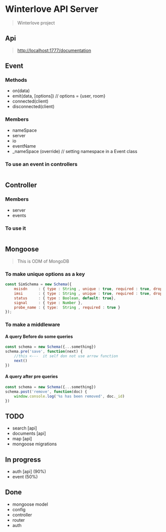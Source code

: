 # Winterlove API Server

> Winterlove project

## Api
> [http://localhost:1777/documentation](http://localhost:1777/documentation)

## Event
### Methods
 * on(data)
 * emit(data, [options]) // options = {user, room}
 * connected(client)
 * disconnected(client)
### Members
 * nameSpace
 * server
 * io
 * eventName
 * _nameSpace (override) // setting namespace in a Event class
### To use an event in controllers
```javascript

```

## Controller
### Members
 * server
 * events
### To use it
```javascript
```

## Mongoose  
> This is ODM of MongoDB

### To make unique options as a key
```javascript
const SimSchema = new Schema({
    msisdn     : { type : String , unique : true, required : true, dropDups: true },
    imsi       : { type : String , unique : true, required : true, dropDups: true },
    status     : { type : Boolean, default: true},
    signal     : { type : Number },
    probe_name : { type:  String , required : true }
});
```

### To make a middleware
#### A query Before do some queries
```javascript
const schema = new Schema({...something})
schema.pre('save', function(next) {
    //this <---  it self don not use arrow function
    next()
})
```
#### A query after pre queries
```javascript
const schema = new Schema({...something})
schema.post('remove', function(doc) {
    window.console.log('%s has been removed', doc._id)
})
```

## TODO
* search [api]
* documents [api]
* map [api]
* mongoose migrations
## In progress
* auth [api] (90%)
* event (50%)
## Done
* mongoose model
* config
* controller
* router
* auth

